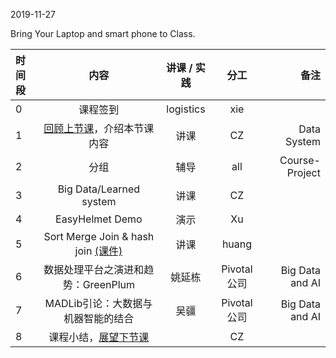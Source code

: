 2019-11-27

Bring Your Laptop and smart phone  to Class. 

|时间段     |  内容    | 讲课 / 实践     |  分工  |  备注       |
| :---      |   :----:    |   :----:    |    :----:    | ---: |
|   0       |  课程签到     |  logistics   |     xie     |        |
|   1       |  [回顾上节课](../WW11/WW11-Plan.md)，介绍本节课内容     |  讲课    |     CZ     |   Data System      |
|   2       |  分组        |     辅导       |     all     | Course-Project |
|   3       |  Big Data/Learned system  |    讲课        |  CZ          |     |
|   4       |  EasyHelmet Demo  |    演示        |  Xu          |     |
|   5       |  Sort Merge Join & hash join [(课件)](https://github.com/saturn-lab/BDMI-2019A/tree/master/Weeks/WW12#%E6%95%B0%E6%8D%AE%E5%BA%93%E4%B9%8Bjoin%E4%BC%98%E5%8C%96)      |    讲课       |   huang          |    |
|   6       |   数据处理平台之演进和趋势：GreenPlum     |   姚延栋        |  Pivotal公司          | Big Data and AI|
|   7       |   MADLib引论：大数据与机器智能的结合     |   吴疆        |  Pivotal公司             | Big Data and AI|
|   8       |  课程小结，[展望下节课](../WW13/WW13-Plan.md)       |     |  CZ |   |


